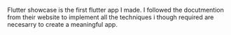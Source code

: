 Flutter showcase is the first flutter app I made. I followed the docutmention from their website to implement all the techniques i though required are necesarry to create a meaningful app.
